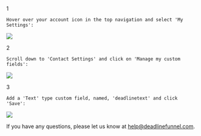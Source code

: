 #

1

    Hover over your account icon in the top navigation and select 'My Settings':

![](https://s3.amazonaws.com/helpscout.net/docs/assets/53974d6ce4b0c76107b109d1/images/5a340b592c7d3a46d5961e2d/file-AmxRb9GHa5.png)

2

    Scroll down to 'Contact Settings' and click on 'Manage my custom fields':
![](https://s3.amazonaws.com/helpscout.net/docs/assets/53974d6ce4b0c76107b109d1/images/57219080c6979178c212abf2/file-PB6B6FyfJi.jpg)

3

    Add a 'Text' type custom field, named, 'deadlinetext' and click 'Save':

![](https://s3.amazonaws.com/helpscout.net/docs/assets/53974d6ce4b0c76107b109d1/images/57219077c6979178c212abf1/file-tsqmyj6u15.jpg)

If you have any questions, please let us know at
[help@deadlinefunnel.com](mailto:mailto:help@deadlinefunnel.com).

